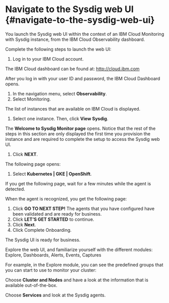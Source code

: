 # Navigate to the Sysdig web UI {#navigate-to-the-sysdig-web-ui}

You launch the Sysdig web UI within the context of an IBM Cloud Monitoring with Sysdig instance, from the IBM Cloud Observability dashboard.

Complete the following steps to launch the web UI:

1.  Log in to your IBM Cloud account.

The IBM Cloud dashboard can be found at: [http://cloud.ibm.com ](http://cloud.ibm.com/)

After you log in with your user ID and password, the IBM Cloud Dashboard opens.

1.  In the navigation menu, select **Observability**.
2.  Select Monitoring.

The list of instances that are available on IBM Cloud is displayed.

1.  Select one instance. Then, click **View Sysdig**.

The **Welcome to Sysdig Monitor page** opens. Notice that the rest of the steps in this section are only displayed the first time you provision the instance and are required to complete the setup to access the Sysdig web UI.

1.  Click **NEXT**.

The following page opens:

1.  Select **Kubernetes | GKE | OpenShift**.

If you get the following page, wait for a few minutes while the agent is detected.

When the agent is recognized, you get the following page:

1.  Click **GO TO NEXT STEP!** The agents that you have configured have been validated and are ready for business.
2.  Click **LET’S GET STARTED** to continue.
3.  Click **Next**.
4.  Click Complete Onboarding.

The Sysdig UI is ready for business.

Explore the web UI, and familiarize yourself with the different modules: Explore, Dashboards, Alerts, Events, Captures

For example, in the Explore module, you can see the predefined groups that you can start to use to monitor your cluster:

Choose **Cluster and Nodes** and have a look at the information that is available out-of-the-box.

Choose **Services** and look at the Sysdig agents.